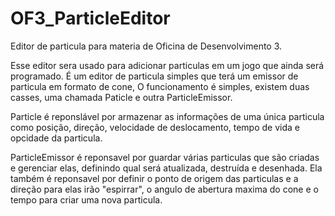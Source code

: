 # OF3_ParticleEditor
Editor de particula para materia de Oficina de Desenvolvimento 3.

Esse editor sera usado para adicionar particulas em um jogo que ainda será programado.
É um editor de particula simples que terá um emissor de particula em formato de cone,
O funcionamento é simples, existem duas casses, uma chamada Paticle e outra ParticleEmissor.

Particle é reponslável por armazenar as informações de uma única particula como posição, direção, 
velocidade de deslocamento, tempo de vida e opcidade da particula.

ParticleEmissor é reponsavel por guardar várias particulas que são criadas e gerenciar elas, definindo qual será
atualizada, destruída e desenhada. Ela também é reponsavel por definir o ponto de origem das particulas e a direção para elas 
irão "espirrar", o angulo de abertura maxima do cone e o tempo para criar uma nova particula.
